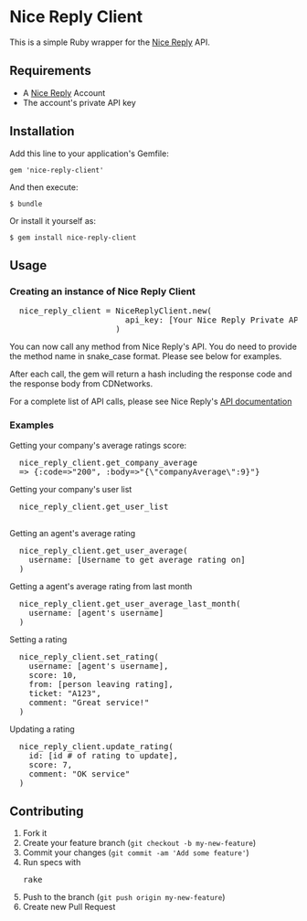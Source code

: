 # Nice Reply Client

This is a simple Ruby wrapper for the [Nice Reply](http://www.nicereply.com/) API.

## Requirements

* A [Nice Reply](http://www.nicereply.com/) Account
* The account's private API key

## Installation

Add this line to your application's Gemfile:

    gem 'nice-reply-client'

And then execute:

    $ bundle

Or install it yourself as:

    $ gem install nice-reply-client

## Usage

### Creating an instance of Nice Reply Client

<pre>
  nice_reply_client = NiceReplyClient.new(
                        api_key: [Your Nice Reply Private API Key]
                      )
</pre>

You can now call any method from Nice Reply's API.  You do need to provide the method name in snake_case format.  Please see below for examples.

After each call, the gem will return a hash including the response code and the response body from CDNetworks.

For a complete list of API calls, please see Nice Reply's [API documentation](http://www.nicereply.com/API-example/doc/api-reference.html)

### Examples

Getting your company's average ratings score:
<pre>
  nice_reply_client.get_company_average
  => {:code=>"200", :body=>"{\"companyAverage\":9}"}
</pre>

Getting your company's user list
<pre>
  nice_reply_client.get_user_list

</pre>

Getting an agent's average rating
<pre>
  nice_reply_client.get_user_average(
    username: [Username to get average rating on]
  )
</pre>

Getting a agent's average rating from last month
<pre>
  nice_reply_client.get_user_average_last_month(
    username: [agent's username]
  )
</pre>

Setting a rating
<pre>
  nice_reply_client.set_rating(
    username: [agent's username],
    score: 10,
    from: [person leaving rating],
    ticket: "A123",
    comment: "Great service!"
  )
</pre>

Updating a rating
<pre>
  nice_reply_client.update_rating(
    id: [id # of rating to update],
    score: 7,
    comment: "OK service"
  )
</pre>
## Contributing

1. Fork it
2. Create your feature branch (`git checkout -b my-new-feature`)
3. Commit your changes (`git commit -am 'Add some feature'`)
4. Run specs with <pre>rake</pre>
5. Push to the branch (`git push origin my-new-feature`)
6. Create new Pull Request
